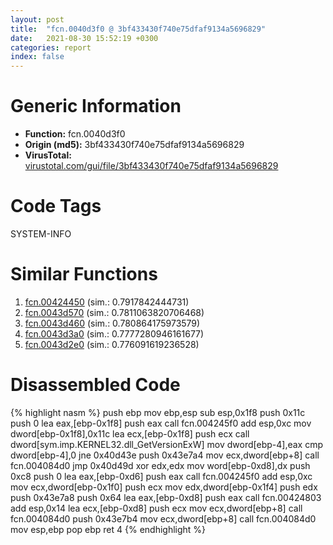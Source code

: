 ```yaml
---
layout: post
title:  "fcn.0040d3f0 @ 3bf433430f740e75dfaf9134a5696829"
date:   2021-08-30 15:52:19 +0300
categories: report
index: false
---
```


# Generic Information
- **Function:** fcn.0040d3f0
- **Origin (md5):** 3bf433430f740e75dfaf9134a5696829
- **VirusTotal:** [virustotal.com/gui/file/3bf433430f740e75dfaf9134a5696829][virustotal_ref]

# Code Tags
<span class="tag" id="SYSTEM-INFO">SYSTEM-INFO</span>


# Similar Functions

1. [fcn.00424450][similar_1_ref] (sim.: 0.7917842444731)
2. [fcn.0043d570][similar_2_ref] (sim.: 0.7811063820706468)
3. [fcn.0043d460][similar_3_ref] (sim.: 0.780864175973579)
4. [fcn.0043d3a0][similar_4_ref] (sim.: 0.7777280946161677)
5. [fcn.0043d2e0][similar_5_ref] (sim.: 0.776091619236528)


# Disassembled Code

{% highlight nasm %}
push ebp
mov ebp,esp
sub esp,0x1f8
push 0x11c
push 0
lea eax,[ebp-0x1f8]
push eax
call fcn.004245f0
add esp,0xc
mov dword[ebp-0x1f8],0x11c
lea ecx,[ebp-0x1f8]
push ecx
call dword[sym.imp.KERNEL32.dll_GetVersionExW]
mov dword[ebp-4],eax
cmp dword[ebp-4],0
jne 0x40d43e
push 0x43e7a4
mov ecx,dword[ebp+8]
call fcn.004084d0
jmp 0x40d49d
xor edx,edx
mov word[ebp-0xd8],dx
push 0xc8
push 0
lea eax,[ebp-0xd6]
push eax
call fcn.004245f0
add esp,0xc
mov ecx,dword[ebp-0x1f0]
push ecx
mov edx,dword[ebp-0x1f4]
push edx
push 0x43e7a8
push 0x64
lea eax,[ebp-0xd8]
push eax
call fcn.00424803
add esp,0x14
lea ecx,[ebp-0xd8]
push ecx
mov ecx,dword[ebp+8]
call fcn.004084d0
push 0x43e7b4
mov ecx,dword[ebp+8]
call fcn.004084d0
mov esp,ebp
pop ebp
ret 4
{% endhighlight %}


[similar_1_ref]: /report/fcn.00424450@4fe38de7c6c86a1bad209560fa052231
[similar_2_ref]: /report/fcn.0043d570@1160595edb203a63cb2ca3ce2ff04f47
[similar_3_ref]: /report/fcn.0043d460@17d73cbafe6dd96dd6f2291fab06fbb5
[similar_4_ref]: /report/fcn.0043d3a0@17d73cbafe6dd96dd6f2291fab06fbb5
[similar_5_ref]: /report/fcn.0043d2e0@17d73cbafe6dd96dd6f2291fab06fbb5
[virustotal_ref]: https://www.virustotal.com/gui/file/3bf433430f740e75dfaf9134a5696829